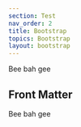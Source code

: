 ```yaml
---
section: Test
nav_order: 2
title: Bootstrap
topics: Bootstrap
layout: bootstrap
---
```


Bee bah gee

## Front Matter

Bee bah gee